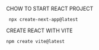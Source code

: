 CHOW TO  START REACT PROJECT

     npx create-next-app@latest

CREATE REACT WITH VITE 

    npm create vite@latest
